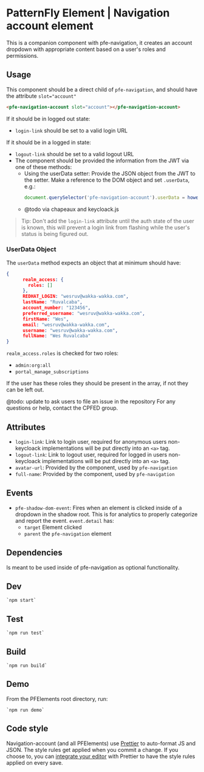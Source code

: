 # PatternFly Element | Navigation account element

This is a companion component with pfe-navigation, it creates an account dropdown with appropriate content based on a user's roles and permissions.

## Usage
This component should be a direct child of `pfe-navigation`, and should have the attribute `slot="account"`
```html
<pfe-navigation-account slot="account"></pfe-navigation-account>
```

If it should be in logged out state:
* `login-link` should be set to a valid login URL

If it should be in a logged in state:
* `logout-link` should be set to a valid logout URL
* The component should be provided the information from the JWT via one of these methods:
  * Using the userData setter: Provide the JSON object from the JWT to the setter. Make a reference to the DOM object and set `.userData`, e.g.:
    ```js
    document.querySelector('pfe-navigation-account').userData = howeverYouGetTheJWT('make it so');
    ```
  * @todo via chapeaux and keycloack.js

> Tip: Don't add the `login-link` attribute until the auth state of the user is known, this will prevent a login link from flashing while the user's status is being figured out.

### UserData Object

The `userData` method expects an object that at minimum should have:

```json
{
      realm_access: {
        roles: []
      },
      REDHAT_LOGIN: "wesruv@wakka-wakka.com",
      lastName: "Ruvalcaba",
      account_number: "123456",
      preferred_username: "wesruv@wakka-wakka.com",
      firstName: "Wes",
      email: "wesruv@wakka-wakka.com",
      username: "wesruv@wakka-wakka.com",
      fullName: "Wes Ruvalcaba"
}
```

`realm_access.roles` is checked for two roles:
* `admin:org:all`
* `portal_manage_subscriptions`

If the user has these roles they should be present in the array, if not they can be left out.

@todo: update to ask users to file an issue in the repository
For any questions or help, contact the CPFED group.


## Attributes

- `login-link`: Link to login user, required for anonymous users non-keycloack implementations will be put directly into an `<a>` tag.
- `logout-link`: Link to logout user, required for logged in users non-keycloack implementations will be put directly into an `<a>` tag.
- `avatar-url`: Provided by the component, used by `pfe-navigation`
- `full-name`: Provided by the component, used by `pfe-navigation`

## Events
- `pfe-shadow-dom-event`: Fires when an element is clicked inside of a dropdown in the shadow root. This is for analytics to properly categorize and report the event. `event.detail` has:
  - `target` Element clicked
  - `parent` the `pfe-navigation` element


## Dependencies
Is meant to be used inside of pfe-navigation as optional functionality.

## Dev

    `npm start`

## Test

    `npm run test`

## Build

    `npm run build`

## Demo

From the PFElements root directory, run:

    `npm run demo`

## Code style

Navigation-account (and all PFElements) use [Prettier][prettier] to auto-format JS and JSON. The style rules get applied when you commit a change. If you choose to, you can [integrate your editor][prettier-ed] with Prettier to have the style rules applied on every save.

[prettier]: https://github.com/prettier/prettier/
[prettier-ed]: https://prettier.io/docs/en/editors.html
[web-component-tester]: https://github.com/Polymer/web-component-tester
